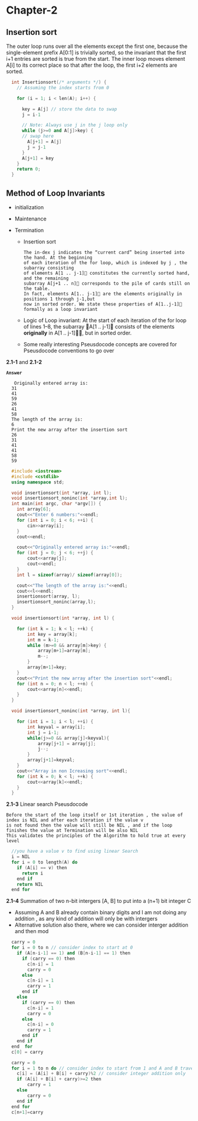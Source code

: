 # Chapter-2

## Insertion sort

The outer loop runs over all the elements except the first one, because the single-element prefix A[0:1] is trivially sorted, so the invariant that the first i+1 entries are sorted is true from the start. The inner loop moves element A[i] to its correct place so that after the loop, the first i+2 elements are sorted.

```c++
  int Insertionsort(/* arguments */) {
    // Assuming the index starts from 0

    for (i = 1; i < len(A); i++) {

      key = A[j] // store the data to swap
      j = i-1

      // Note: Always use j in the j loop only
      while (j>=0 and A[j]>key) {
      // swap here
        A[j+1] = A[j]
        j = j-1
      }
      A[j+1] = key
    }
    return 0;
  }
```      

## Method of Loop Invariants

- initialization
- Maintenance
- Termination

  - Insertion sort

        The in-dex j indicates the “current card” being inserted into the hand. At the beginning
        of each iteration of the for loop, which is indexed by j , the subarray consisting
        of elements A[1 .. j-1] constitutes the currently sorted hand, and the remaining
        subarray A[j+1 .. n] corresponds to the pile of cards still on the table.
        In fact, elements A[1.. j-1] are the elements originally in positions 1 through j-1,but
        now in sorted order. We state these properties of A[1..j-1] formally as a loop invariant
  - Logic of Loop invariant:
        At the start of each iteration of the for loop of lines 1–8, the subarray
        A[1 .. j-1] consists of the elements **originally** in A[1 .. j-1], but in sorted order.
  - Some really interesting Pseusdocode concepts are covered for Pseusdocode conventions to go over  

 **2.1-1** and **2.1-2**

 **`Answer`**

       Originally entered array is:
      31
      41
      59
      26
      41
      58
      The length of the array is:
      6
      Print the new array after the insertion sort
      26
      31
      41
      41
      58
      59
```c++
  #include <iostream>
  #include <cstdlib>
  using namespace std;

  void insertionsort(int *array, int l);
  void insertionsort_noninc(int *array,int l);
  int main(int argc, char *argv[]) {
    int array[6];
    cout<<"Enter 6 numbers:"<<endl;
    for (int i = 0; i < 6; ++i) {
        cin>>array[i];
    }
    cout<<endl;

    cout<<"Originally entered array is:"<<endl;
    for (int j = 0; j < 6; ++j) {
        cout<<array[j];
        cout<<endl;
    }
    int l = sizeof(array)/ sizeof(array[0]);

    cout<<"The length of the array is:"<<endl;
    cout<<l<<endl;
    insertionsort(array, l);
    insertionsort_noninc(array,l);
  }

  void insertionsort(int *array, int l) {

    for (int k = 1; k < l; ++k) {
        int key = array[k];
        int m = k-1;
        while (m>=0 && array[m]>key) {
            array[m+1]=array[m];
            m--;
        }
        array[m+1]=key;
    }
    cout<<"Print the new array after the insertion sort"<<endl;
    for (int n = 0; n < l; ++n) {
        cout<<array[n]<<endl;
    }
  }

  void insertionsort_noninc(int *array, int l){

    for (int i = 1; i < l; ++i) {
        int keyval = array[i];
        int j = i-1;
        while(j>=0 && array[j]<keyval){
            array[j+1] = array[j];
            j--;
        }
        array[j+1]=keyval;
    }
    cout<<"Array in non Icreasing sort"<<endl;
    for (int k = 0; k < l; ++k) {
        cout<<array[k]<<endl;
    }
  }
```
**2.1-3** Linear search Pseusdocode

    Before the start of the loop itself or 1st iteration , the value of index is NIL and after each iteration if the value v
    is not found then the value will still be NIL , and if the loop finishes the value at Termination will be also NIL
    This validates the principles of the Algorithm to hold true at every level

```C++
  //you have a value v to find using linear Search
  i = NIL
  for i = 0 to length(A) do
    if (A[i] == v) then
      return i
    end if  
    return NIL
  end for
```

**2.1-4** Summation of two n-bit intergers [A, B] to put into a (n+1) bit integer C
 + Assuming A and B already contain binary digits and I am not doing any addition , as any kind of addition will only be with intergers
 + Alternative solution also there, where we can consider interger addition and then mod
```C++
  carry = 0
  for i = 0 to n // consider index to start at 0
    if (A[n-i-1] == 1) and (B[n-i-1] == 1) then
      if (carry == 0) then
        c[n-i] = 1
        carry = 0
      else
        c[n-i] = 1
        carry = 1
      end if
    else
      if (carry == 0) then
        c[n-i] = 1
        carry = 0
      else
        c[n-i] = 0
        carry = 1
      end if    
    end if  
  end  for
  c[0] = carry
```

```C++
  carry = 0
  for i = 1 to n do // consider index to start from 1 and A and B traversal is from right to left
    c[i] = (A[i] + B[i] + carry)%2 // consider integer addition only
    if (A[i] + B[i] + carry)>=2 then
        carry = 1
    else
        carry = 0
    end if
  end for
  c[n+1]=carry     

```
